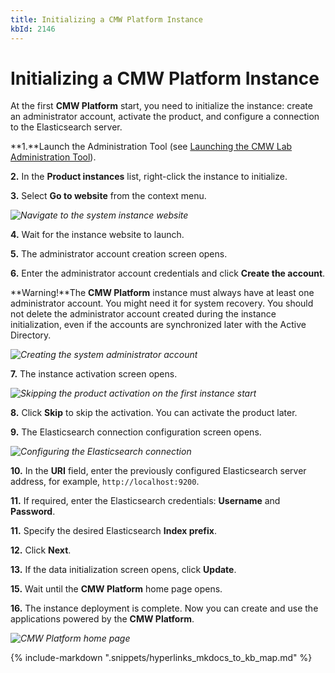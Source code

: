 ```yaml
---
title: Initializing a CMW Platform Instance
kbId: 2146
---
```



# Initializing a CMW Platform Instance

At the first **CMW Platform** start, you need to initialize the instance: create an administrator account, activate the product, and configure a connection to the Elasticsearch server.

**1.**Launch the Administration Tool (see [Launching the CMW Lab Administration Tool](https://kb.cmwlab.com/article.php?id=2132)).

**2.** In the **Product instances** list, right-click the instance to initialize.

**3.** Select **Go to website** from the context menu.

_![Navigate to the system instance website](https://kb.cmwlab.com/assets/img_6426ff0c61860.png)_

**4.** Wait for the instance website to launch.

**5.** The administrator account creation screen opens.

**6.** Enter the administrator account credentials and click **Create the account**.

**Warning!**The **CMW Platform** instance must always have at least one administrator account. You might need it for system recovery. You should not delete the administrator account created during the instance initialization, even if the accounts are synchronized later with the Active Directory.

_![Creating the system administrator account](https://kb.cmwlab.com/assets/img_64270351ede64.png)_

**7.** The instance activation screen opens.

_![Skipping the product activation on the first instance start](https://kb.cmwlab.com/assets/img_6426fa995b671.png)_

**8.** Click **Skip** to skip the activation. You can activate the product later.

**9.** The Elasticsearch connection configuration screen opens.

_![Configuring the Elasticsearch connection](https://kb.cmwlab.com/assets/img_64270284a2c37.png)_

**10.** In the **URI** field, enter the previously configured Elasticsearch server address, for example, `http://localhost:9200`.

**11.** If required, enter the Elasticsearch credentials: **Username** and **Password**.

**11.** Specify the desired Elasticsearch **Index prefix**.

**12.** Click **Next**.

**13.** If the data initialization screen opens, click **Update**.

**15.** Wait until the **CMW Platform** home page opens.

**16.** The instance deployment is complete. Now you can create and use the applications powered by the **CMW Platform**.

_![CMW Platform home page](https://kb.cmwlab.com/assets/img_6426fd1327c26.png)_

{% include-markdown ".snippets/hyperlinks_mkdocs_to_kb_map.md" %}
